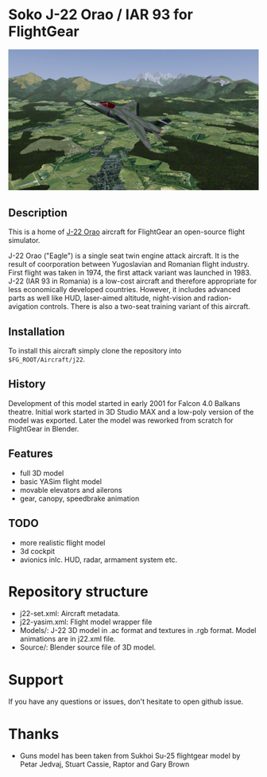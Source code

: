 # Soko J-22 Orao / IAR 93 for FlightGear

![J-22 Orao](Pics/j22-exterior02.jpg)

## Description

This is a home of [J-22 Orao](https://en.wikipedia.org/wiki/Soko_J-22_Orao)
aircraft for FlightGear an open-source flight simulator.

J-22 Orao ("Eagle") is a single seat twin engine attack aircraft. It is the result of
coorporation between Yugoslavian and Romanian flight industry. First
flight was taken in 1974, the first attack variant was launched in 1983. J-22
(IAR 93 in Romania) is a low-cost aircraft and therefore appropriate for less
economically developed countries. However, it includes advanced parts as well
like HUD, laser-aimed altitude, night-vision and radion-avigation controls.
There is also a two-seat training variant of this aircraft.

## Installation

To install this aircraft simply clone the repository into `$FG_ROOT/Aircraft/j22`.

## History

Development of this model started in early 2001 for Falcon 4.0 Balkans theatre.
Initial work started in 3D Studio MAX and a low-poly version of the model was
exported. Later the model was reworked from scratch for FlightGear in Blender.

## Features

- full 3D model
- basic YASim flight model
- movable elevators and ailerons
- gear, canopy, speedbrake animation

## TODO

- more realistic flight model
- 3d cockpit
- avionics inlc. HUD, radar, armament system etc.

# Repository structure

- j22-set.xml: Aircraft metadata.
- j22-yasim.xml: Flight model wrapper file 
- Models/: J-22 3D model in .ac format and textures in .rgb format. Model
  animations are in j22.xml file.
- Source/: Blender source file of 3D model.

# Support

If you have any questions or issues, don't hesitate to open github issue.

# Thanks

- Guns model has been taken from Sukhoi Su-25 flightgear model by Petar Jedvaj,
  Stuart Cassie, Raptor and Gary Brown
